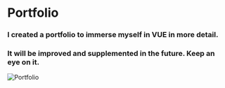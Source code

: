 # Portfolio

### I created a portfolio to immerse myself in VUE in more detail. 
### It will be improved and supplemented in the future. Keep an eye on it.


![Portfolio](https://i.ibb.co/zGMgmrX/2020-05-06-09-52-40.jpg)
